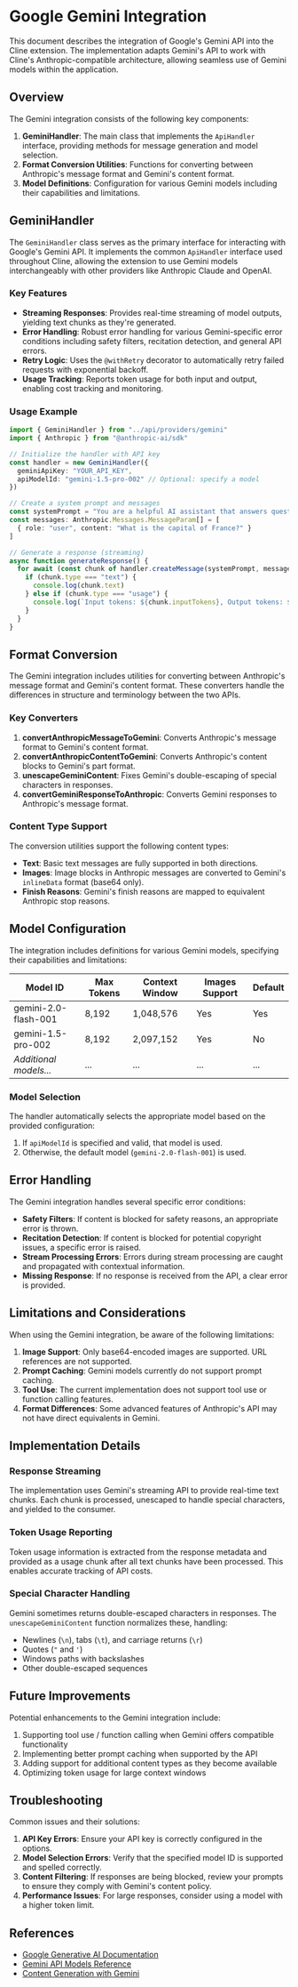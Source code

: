 # Google Gemini Integration

This document describes the integration of Google's Gemini API into the Cline extension. The implementation adapts Gemini's API to work with Cline's Anthropic-compatible architecture, allowing seamless use of Gemini models within the application.

## Overview

The Gemini integration consists of the following key components:

1. **GeminiHandler**: The main class that implements the `ApiHandler` interface, providing methods for message generation and model selection.
2. **Format Conversion Utilities**: Functions for converting between Anthropic's message format and Gemini's content format.
3. **Model Definitions**: Configuration for various Gemini models including their capabilities and limitations.

## GeminiHandler

The `GeminiHandler` class serves as the primary interface for interacting with Google's Gemini API. It implements the common `ApiHandler` interface used throughout Cline, allowing the extension to use Gemini models interchangeably with other providers like Anthropic Claude and OpenAI.

### Key Features

- **Streaming Responses**: Provides real-time streaming of model outputs, yielding text chunks as they're generated.
- **Error Handling**: Robust error handling for various Gemini-specific error conditions including safety filters, recitation detection, and general API errors.
- **Retry Logic**: Uses the `@withRetry` decorator to automatically retry failed requests with exponential backoff.
- **Usage Tracking**: Reports token usage for both input and output, enabling cost tracking and monitoring.

### Usage Example

```typescript
import { GeminiHandler } from "../api/providers/gemini"
import { Anthropic } from "@anthropic-ai/sdk"

// Initialize the handler with API key
const handler = new GeminiHandler({ 
  geminiApiKey: "YOUR_API_KEY",
  apiModelId: "gemini-1.5-pro-002" // Optional: specify a model
})

// Create a system prompt and messages
const systemPrompt = "You are a helpful AI assistant that answers questions accurately and concisely."
const messages: Anthropic.Messages.MessageParam[] = [
  { role: "user", content: "What is the capital of France?" }
]

// Generate a response (streaming)
async function generateResponse() {
  for await (const chunk of handler.createMessage(systemPrompt, messages)) {
    if (chunk.type === "text") {
      console.log(chunk.text)
    } else if (chunk.type === "usage") {
      console.log(`Input tokens: ${chunk.inputTokens}, Output tokens: ${chunk.outputTokens}`)
    }
  }
}
```

## Format Conversion

The Gemini integration includes utilities for converting between Anthropic's message format and Gemini's content format. These converters handle the differences in structure and terminology between the two APIs.

### Key Converters

1. **convertAnthropicMessageToGemini**: Converts Anthropic's message format to Gemini's content format.
2. **convertAnthropicContentToGemini**: Converts Anthropic's content blocks to Gemini's part format.
3. **unescapeGeminiContent**: Fixes Gemini's double-escaping of special characters in responses.
4. **convertGeminiResponseToAnthropic**: Converts Gemini responses to Anthropic's message format.

### Content Type Support

The conversion utilities support the following content types:

- **Text**: Basic text messages are fully supported in both directions.
- **Images**: Image blocks in Anthropic messages are converted to Gemini's `inlineData` format (base64 only).
- **Finish Reasons**: Gemini's finish reasons are mapped to equivalent Anthropic stop reasons.

## Model Configuration

The integration includes definitions for various Gemini models, specifying their capabilities and limitations:

| Model ID | Max Tokens | Context Window | Images Support | Default |
|----------|------------|----------------|----------------|---------|
| gemini-2.0-flash-001 | 8,192 | 1,048,576 | Yes | Yes |
| gemini-1.5-pro-002 | 8,192 | 2,097,152 | Yes | No |
| *Additional models...* | ... | ... | ... | ... |

### Model Selection

The handler automatically selects the appropriate model based on the provided configuration:

1. If `apiModelId` is specified and valid, that model is used.
2. Otherwise, the default model (`gemini-2.0-flash-001`) is used.

## Error Handling

The Gemini integration handles several specific error conditions:

- **Safety Filters**: If content is blocked for safety reasons, an appropriate error is thrown.
- **Recitation Detection**: If content is blocked for potential copyright issues, a specific error is raised.
- **Stream Processing Errors**: Errors during stream processing are caught and propagated with contextual information.
- **Missing Response**: If no response is received from the API, a clear error is provided.

## Limitations and Considerations

When using the Gemini integration, be aware of the following limitations:

1. **Image Support**: Only base64-encoded images are supported. URL references are not supported.
2. **Prompt Caching**: Gemini models currently do not support prompt caching.
3. **Tool Use**: The current implementation does not support tool use or function calling features.
4. **Format Differences**: Some advanced features of Anthropic's API may not have direct equivalents in Gemini.

## Implementation Details

### Response Streaming

The implementation uses Gemini's streaming API to provide real-time text chunks. Each chunk is processed, unescaped to handle special characters, and yielded to the consumer.

### Token Usage Reporting

Token usage information is extracted from the response metadata and provided as a usage chunk after all text chunks have been processed. This enables accurate tracking of API costs.

### Special Character Handling

Gemini sometimes returns double-escaped characters in responses. The `unescapeGeminiContent` function normalizes these, handling:

- Newlines (`\n`), tabs (`\t`), and carriage returns (`\r`)
- Quotes (`"` and `'`)
- Windows paths with backslashes
- Other double-escaped sequences

## Future Improvements

Potential enhancements to the Gemini integration include:

1. Supporting tool use / function calling when Gemini offers compatible functionality
2. Implementing better prompt caching when supported by the API
3. Adding support for additional content types as they become available
4. Optimizing token usage for large context windows

## Troubleshooting

Common issues and their solutions:

1. **API Key Errors**: Ensure your API key is correctly configured in the options.
2. **Model Selection Errors**: Verify that the specified model ID is supported and spelled correctly.
3. **Content Filtering**: If responses are being blocked, review your prompts to ensure they comply with Gemini's content policy.
4. **Performance Issues**: For large responses, consider using a model with a higher token limit.

## References

- [Google Generative AI Documentation](https://ai.google.dev/docs)
- [Gemini API Models Reference](https://ai.google.dev/gemini-api/docs/models/gemini)
- [Content Generation with Gemini](https://ai.google.dev/gemini-api/docs/text-generation) 